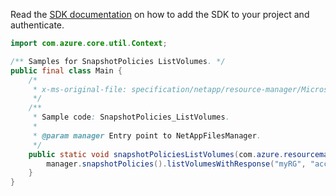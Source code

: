 Read the [SDK documentation](https://github.com/Azure/azure-sdk-for-java/blob/azure-resourcemanager-netapp_1.0.0-beta.8/sdk/netapp/azure-resourcemanager-netapp/README.md) on how to add the SDK to your project and authenticate.

```java
import com.azure.core.util.Context;

/** Samples for SnapshotPolicies ListVolumes. */
public final class Main {
    /*
     * x-ms-original-file: specification/netapp/resource-manager/Microsoft.NetApp/stable/2021-10-01/examples/SnapshotPolicies_ListVolumes.json
     */
    /**
     * Sample code: SnapshotPolicies_ListVolumes.
     *
     * @param manager Entry point to NetAppFilesManager.
     */
    public static void snapshotPoliciesListVolumes(com.azure.resourcemanager.netapp.NetAppFilesManager manager) {
        manager.snapshotPolicies().listVolumesWithResponse("myRG", "account1", "snapshotPolicyName", Context.NONE);
    }
}
```
